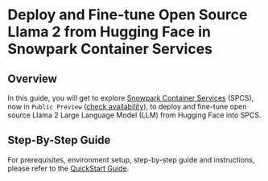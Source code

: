# Deploy and Fine-tune Open Source Llama 2 from Hugging Face in Snowpark Container Services

## Overview

In this guide, you will get to explore [Snowpark Container Services](https://docs.snowflake.com/en/developer-guide/snowpark-container-services/overview) (SPCS), now in `Public Preview` ([check availability](https://docs.snowflake.com/developer-guide/snowpark-container-services/overview#available-regions)), to deploy and fine-tune open source Llama 2 Large Language Model (LLM) from Hugging Face into SPCS.

## Step-By-Step Guide

For prerequisites, environment setup, step-by-step guide and instructions, please refer to the [QuickStart Guide](https://quickstarts.snowflake.com/guide/deploy_finetune_os_llama2_in_snowpark_container_services/index.html#0).
